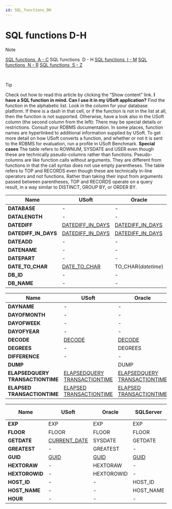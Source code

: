 ```yaml
---
id: SQL_functions_DH
---
```


# SQL functions D-H

> [!NOTE]
> [SQL functions  A - C](/docs/Modeller_and_Rules_Engine/SQL_functions/SQL_functions_AC.md)
> SQL functions  D - H
> [SQL functions  I - M](/docs/Modeller_and_Rules_Engine/SQL_functions/SQL_functions_IM.md)
> [SQL functions  N - R](/docs/Modeller_and_Rules_Engine/SQL_functions/SQL_functions_NR.md)
> [SQL functions  S - Z](/docs/Modeller_and_Rules_Engine/SQL_functions/SQL_functions_SZ.md)

 

> [!TIP]
> Check out how to read this article by clicking the “Show content” link.
> **I have a SQL function in mind. Can I use it in my USoft application?** 
Find the function in the alphabetic list. Look in the column for your database platform. If there is a dash in that cell, or if the function is not in the list at all, then the function is not supported.
> Otherwise, have a look also in the USoft column (the second column from the left):
> There may be special details or restrictions. Consult your RDBMS documentation. In some places, function names are hyperlinked to additional information supplied by USoft.
> To get more detail on how USoft converts a function, and whether or not it is sent to the RDBMS for evaluation, run a profile in USoft Benchmark.
> **Special cases**
The table refers to ROWNUM, SYSDATE and USER even though these are technically pseudo-columns rather than functions. Pseudo-columns are like function calls without arguments. They are different from functions in that the call syntax does not use empty parentheses.
The table refers to TOP and RECORDS even though these are technically in-line operators and not functions. Rather than taking their input from arguments passed between parentheses, TOP and RECORDS operate on a query result, in a way similar to DISTINCT, GROUP BY, or ORDER BY.

|**Name**|**USoft**|**Oracle**|**SQLServer**|**ODBC**|**JDBCY, Derby**|
|--------|--------|--------|--------|--------|--------|
|**DATABASE**|-       |-       |-       |DATABASE|-       |
|**DATALENGTH**|-       |-       |[DATALENGTH](/docs/Modeller_and_Rules_Engine/SQL_functions/DATALENGTH_LEN.md)|-       |-       |
|**DATEDIFF**|[DATEDIFF_IN_DAYS](/docs/Modeller_and_Rules_Engine/SQL_functions/DATEDIFF_IN_DAYS.md)|[DATEDIFF_IN_DAYS](/docs/Modeller_and_Rules_Engine/SQL_functions/DATEDIFF_IN_DAYS.md)|DATEDIFF|[DATEDIFF_IN_DAYS](/docs/Modeller_and_Rules_Engine/SQL_functions/DATEDIFF_IN_DAYS.md)|[DATEDIFF_IN_DAYS](/docs/Modeller_and_Rules_Engine/SQL_functions/DATEDIFF_IN_DAYS.md)|
|**DATEDIFF_IN_DAYS**|[DATEDIFF_IN_DAYS](/docs/Modeller_and_Rules_Engine/SQL_functions/DATEDIFF_IN_DAYS.md)|[DATEDIFF_IN_DAYS](/docs/Modeller_and_Rules_Engine/SQL_functions/DATEDIFF_IN_DAYS.md)|DATEDIFF|[DATEDIFF_IN_DAYS](/docs/Modeller_and_Rules_Engine/SQL_functions/DATEDIFF_IN_DAYS.md)|[DATEDIFF_IN_DAYS](/docs/Modeller_and_Rules_Engine/SQL_functions/DATEDIFF_IN_DAYS.md)|
|**DATEADD**|-       |-       |DATEADD |-       |DATEADD |
|**DATENAME**|-       |-       |DATENAME|-       |-       |
|**DATEPART**|-       |-       |DATEPART|-       |-       |
|**DATE_TO_CHAR**|[DATE_TO_CHAR](/docs/Modeller_and_Rules_Engine/SQL_functions/DATE_TO_CHAR.md)|TO_CHAR(*datetime*)|CONVERT(*datetime*)|[DATE_TO_CHAR](/docs/Modeller_and_Rules_Engine/SQL_functions/DATE_TO_CHAR.md)|TO_CHARDATE|
|**DB_ID**|-       |-       |DB_ID   |-       |-       |
|**DB_NAME**|-       |-       |DB_NAME |-       |-       |



|**Name**|**USoft**|**Oracle**|**SQLServer**|**ODBC**|**JDBCY, Derby**|
|--------|--------|--------|--------|--------|--------|
|**DAYNAME**|-       |-       |-       |DAYNAME |-       |
|**DAYOFMONTH**|-       |-       |-       |DAYOFMONTH|-       |
|**DAYOFWEEK**|-       |-       |-       |DAYOFWEEK|-       |
|**DAYOFYEAR**|-       |-       |-       |DAYOFYEAR|-       |
|**DECODE**|[DECODE](/docs/Modeller_and_Rules_Engine/SQL_functions/CASE_DECODE.md)|[DECODE](/docs/Modeller_and_Rules_Engine/SQL_functions/CASE_DECODE.md)|[CASE](/docs/Modeller_and_Rules_Engine/SQL_functions/CASE_DECODE.md)|[CASE](/docs/Modeller_and_Rules_Engine/SQL_functions/CASE_DECODE.md)|[CASE](/docs/Modeller_and_Rules_Engine/SQL_functions/CASE_DECODE.md)|
|**DEGREES**|-       |DEGREES |-       |DEGREES |DEGREES |
|**DIFFERENCE**|-       |-       |DIFFERENCE|DIFFERENCE|-       |
|**DUMP**|        |DUMP    |-       |-       |-       |
|**ELAPSEDQUERY			TRANSACTIONTIME**|[ELAPSEDQUERY			TRANSACTIONTIME](/docs/Modeller_and_Rules_Engine/SQL_functions/ELAPSEDQUERYTRANSACTIONTIME.md)|[ELAPSEDQUERY			TRANSACTIONTIME](/docs/Modeller_and_Rules_Engine/SQL_functions/ELAPSEDQUERYTRANSACTIONTIME.md)|[ELAPSEDQUERY			TRANSACTIONTIME](/docs/Modeller_and_Rules_Engine/SQL_functions/ELAPSEDQUERYTRANSACTIONTIME.md)|[ELAPSEDQUERY			TRANSACTIONTIME](/docs/Modeller_and_Rules_Engine/SQL_functions/ELAPSEDQUERYTRANSACTIONTIME.md)|[ELAPSEDQUERY			TRANSACTIONTIME](/docs/Modeller_and_Rules_Engine/SQL_functions/ELAPSEDQUERYTRANSACTIONTIME.md)|
|**ELAPSED			TRANSACTIONTIME**|[ELAPSED			TRANSACTIONTIME](/docs/Modeller_and_Rules_Engine/SQL_functions/ELAPSEDTRANSACTIONTIME.md)|[ELAPSED			TRANSACTIONTIME](/docs/Modeller_and_Rules_Engine/SQL_functions/ELAPSEDTRANSACTIONTIME.md)|[ELAPSED			TRANSACTIONTIME](/docs/Modeller_and_Rules_Engine/SQL_functions/ELAPSEDTRANSACTIONTIME.md)|[ELAPSED			TRANSACTIONTIME](/docs/Modeller_and_Rules_Engine/SQL_functions/ELAPSEDTRANSACTIONTIME.md)|[ELAPSED			TRANSACTIONTIME](/docs/Modeller_and_Rules_Engine/SQL_functions/ELAPSEDTRANSACTIONTIME.md)E|



|**Name**|**USoft**|**Oracle**|**SQLServer**|**ODBC**|**JDBCY, Derby**|
|--------|--------|--------|--------|--------|--------|
|**EXP** |EXP     |EXP     |EXP     |EXP     |EXP     |
|**FLOOR**|FLOOR   |FLOOR   |FLOOR   |FLOOR   |FLOOR   |
|**GETDATE**|[CURRENT_DATE](/docs/Modeller_and_Rules_Engine/SQL_functions/CURRENT_DATE.md)|SYSDATE |GETDATE |NOW     |SYSDATE |
|**GREATEST**|-       |GREATEST|-       |-       |-       |
|**GUID**|[GUID](/docs/Modeller_and_Rules_Engine/SQL_functions/GUID.md)|[GUID](/docs/Modeller_and_Rules_Engine/SQL_functions/GUID.md)|[GUID](/docs/Modeller_and_Rules_Engine/SQL_functions/GUID.md)|[GUID](/docs/Modeller_and_Rules_Engine/SQL_functions/GUID.md)|[GUID](/docs/Modeller_and_Rules_Engine/SQL_functions/GUID.md)|
|**HEXTORAW**|-       |HEXTORAW|-       |-       |-       |
|**HEXTOROWID**|-       |HEXTOROWID|-       |-       |-       |
|**HOST_ID**|-       |-       |HOST_ID |-       |-       |
|**HOST_NAME**|-       |-       |HOST_NAME|-       |-       |
|**HOUR**|-       |-       |-       |HOUR    |-       |